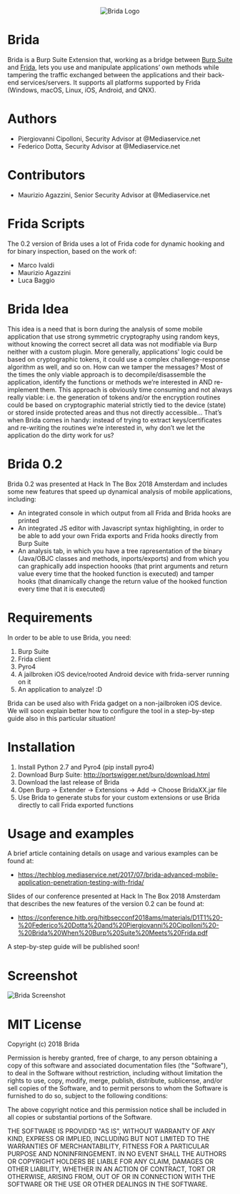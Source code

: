 <p align="center">
  <img src="https://raw.githubusercontent.com/federicodotta/Brida/master/BridaLogo.png" alt="Brida Logo"/>
</p>

# Brida
Brida is a Burp Suite Extension that, working as a bridge between [Burp Suite](https://portswigger.net/burp/) and [Frida](https://www.frida.re/), lets you use and manipulate applications’ own methods while tampering the traffic exchanged between the applications and their back-end services/servers. It supports all platforms supported by Frida (Windows, macOS, Linux, iOS, Android, and QNX).

# Authors
- Piergiovanni Cipolloni, Security Advisor at @Mediaservice.net
- Federico Dotta, Security Advisor at @Mediaservice.net

# Contributors
- Maurizio Agazzini, Senior Security Advisor at @Mediaservice.net

# Frida Scripts
The 0.2 version of Brida uses a lot of Frida code for dynamic hooking and for binary inspection, based on the work of:
- Marco Ivaldi
- Maurizio Agazzini
- Luca Baggio

# Brida Idea
This idea is a need that is born during the analysis of some mobile application that use strong symmetric cryptography using random keys, without knowing the correct secret all data was not modifiable via Burp neither with a custom plugin. More generally, applications' logic could be based on cryptographic tokens, it could use a complex challenge-response algorithm as well, and so on. How can we tamper the messages? Most of the times the only viable approach is to decompile/disassemble the application, identify the functions or methods we’re interested in AND re-implement them. This approach is obviously time consuming and not always really viable: i.e. the generation of tokens and/or the encryption routines could be based on cryptographic material strictly tied to the device (state) or stored inside protected areas and thus not directly accessible... That’s when Brida comes in handy: instead of trying to extract keys/certificates and re-writing the routines we’re interested in, why don’t we let the application do the dirty work for us?

# Brida 0.2
Brida 0.2 was presented at Hack In The Box 2018 Amsterdam and includes some new features that speed up dynamical analysis of mobile applications, including:
- An integrated console in which output from all Frida and Brida hooks are printed
- An integrated JS editor with Javascript syntax highlighting, in order to be able to add your own Frida exports and Frida hooks directly from Burp Suite
- An analysis tab, in which you have a tree rapresentation of the binary (Java/OBJC classes and methods, inports/exports) and from which you can graphically add inspection hoooks (that print arguments and return value every time that the hooked function is executed) and tamper hooks (that dinamically change the return value of the hooked function every time that it is executed)

# Requirements
In order to be able to use Brida, you need:
1.	Burp Suite
2.	Frida client
3.	Pyro4
4.	A jailbroken iOS device/rooted Android device with frida-server running on it
5.	An application to analyze! :D

Brida can be used also with Frida gadget on a non-jailbroken iOS device. We will soon explain better how to configure the tool in a step-by-step guide also in this particular situation!

# Installation
1.	Install Python 2.7 and Pyro4 (pip install pyro4)
2.	Download Burp Suite: http://portswigger.net/burp/download.html
3.	Download the last release of Brida
4.	Open Burp -> Extender -> Extensions -> Add -> Choose BridaXX.jar file
5.	Use Brida to generate stubs for your custom extensions or use Brida directly to call Frida exported functions

# Usage and examples
A brief article containing details on usage and various examples can be found at:  
- https://techblog.mediaservice.net/2017/07/brida-advanced-mobile-application-penetration-testing-with-frida/

Slides of our conference presented at Hack In The Box 2018 Amsterdam that describes the new features of the version 0.2 can be found at:
- https://conference.hitb.org/hitbsecconf2018ams/materials/D1T1%20-%20Federico%20Dotta%20and%20Piergiovanni%20Cipolloni%20-%20Brida%20When%20Burp%20Suite%20Meets%20Frida.pdf

A step-by-step guide will be published soon!

# Screenshot
![Brida Screenshot](https://raw.githubusercontent.com/federicodotta/Brida/master/BridaScreen1.PNG)

# MIT License

Copyright (c) 2018 Brida  

Permission is hereby granted, free of charge, to any person obtaining a copy of this software and associated documentation files (the "Software"), to deal in the Software without restriction, including without limitation the rights to use, copy, modify, merge, publish, distribute, sublicense, and/or sell copies of the Software, and to permit persons to whom the Software is furnished to do so, subject to the following conditions:  

The above copyright notice and this permission notice shall be included in all copies or substantial portions of the Software.  

THE SOFTWARE IS PROVIDED "AS IS", WITHOUT WARRANTY OF ANY KIND, EXPRESS OR IMPLIED, INCLUDING BUT NOT LIMITED TO THE WARRANTIES OF MERCHANTABILITY, FITNESS FOR A PARTICULAR PURPOSE AND NONINFRINGEMENT. IN NO EVENT SHALL THE AUTHORS OR COPYRIGHT HOLDERS BE LIABLE FOR ANY CLAIM, DAMAGES OR OTHER LIABILITY, WHETHER IN AN ACTION OF CONTRACT, TORT OR OTHERWISE, ARISING FROM, OUT OF OR IN CONNECTION WITH THE SOFTWARE OR THE USE OR OTHER DEALINGS IN THE SOFTWARE.




